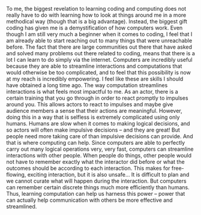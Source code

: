  To me, the biggest revelation to learning coding and computing does not really have to do with learning how to look at things around me in a more methodical way (though that is a big advantage). Instead, the biggest gift coding has given me is a demystification of how computers work. Even though I am still very much a beginner when it comes to coding, I feel that I am already able to start reaching out to many things that were unreachable before. The fact that there are large communities out there that have asked and solved many problems out there related to coding, means that there is a lot I can learn to do simply via the internet. Computers are incredibly useful because they are able to streamline interactions and computations that would otherwise be too complicated, and to feel that this possibility is now at my reach is incredibly empowering. I feel like these are skills I should have obtained a long time ago.
  The way computation streamlines interactions is what feels most impactful to me. As an actor, there is a certain training that you go through in order to react promptly to impulses around you. This allows actors to react to impulses and maybe give audience members a sense that their actions are meaningful. However, doing this in a way that is selfless is extremely complicated using only humans. Humans are slow when it comes to making logical decisions, and so actors will often make impulsive decisions – and they are great! But people need more taking care of than impulsive decisions can provide. And that is where computing can help.
	Since computers are able to perfectly carry out many logical operations very, very fast, computers can streamline interactions with other people. When people do things, other people would not have to remember exactly what the interactor did before or what the outcomes should be according to each interaction. This makes for free-flowing, exciting interaction, but it is also unsafe… It is difficult to plan and we cannot curate what will happen during the interaction. But computers can remember certain discrete things much more efficiently than humans. Thus, learning computation can help us harness this power – power that can actually help communication with others be more effective and streamlined.
